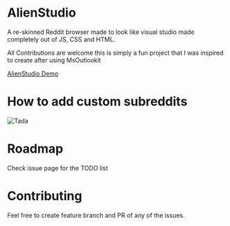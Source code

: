 # AlienStudio
A re-skinned Reddit browser made to look like visual studio made completely out of JS, CSS and HTML.

All Contributions are welcome this is simply a fun project that I was inspired to create after using MsOutlookit

[AlienStudio Demo](http://brennanmcdonald.github.io/AlienStudio/index.html)

# How to add custom subreddits

![Tada](http://i.imgur.com/d8Rq4N0.png)

# Roadmap

Check issue page for the TODO list

# Contributing

Feel free to create feature branch and PR of any of the issues. 
